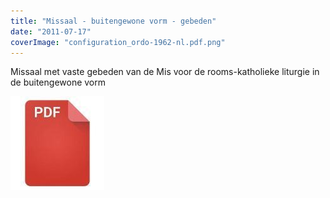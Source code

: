 ```yaml
---
title: "Missaal - buitengewone vorm - gebeden"
date: "2011-07-17"
coverImage: "configuration_ordo-1962-nl.pdf.png"
---
```


Missaal met vaste gebeden van de Mis voor de rooms-katholieke liturgie in de buitengewone vorm

[![pdf](images/2bdd26a893f94f1d69b5a89ee751a599-150x150.jpg)](http://www.missale.net/print/nl#-scope-ordomissae-form-eo-season-nativ-season-pascha-season-annum-season-feasts-season-all-cycle-abc-cycle--a-cycle--b-cycle--c)
